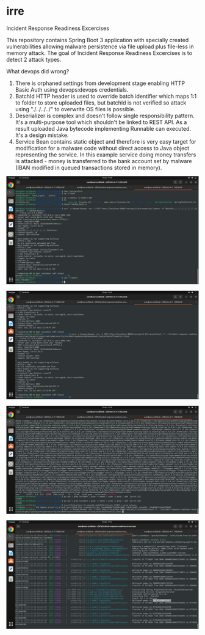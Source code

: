 # irre
Incident Response Readiness Excercises

This repository contains Spring Boot 3 application with specially created vulnerabilities allowing malware persistence via file upload plus file-less in memory attack. The goal of Incident Response Readiness Excercises is to detect 2 attack types.

What devops did wrong?
1. There is orphaned settings from development stage enabling HTTP Basic Auth using devops:devops credentials.
2. BatchId HTTP header is used to override batch identifier which maps 1:1 to folder to store uploaded files, but batchId is not verified so attack using "./../../../" to overwrite OS files is possible.
3. Deserializer is complex and doesn't follow single responsibility pattern. It's a multi-purpose tool which shouldn't be linked to REST API. As a result uploaded Java bytecode implementing Runnable can executed. It's a design mistake.
4. Service Bean contains static object and therefore is very easy target for modification for a malware code without direct access to Java object representing the service. In this example service doing money transfers is attacked - money is transferred to the bank account set by malware (IBAN modified in queued transactions stored in memory).

![Alt text](howto-01.png?raw=true "Howto 01")

![Alt text](howto-02.png?raw=true "Howto 02")

![Alt text](howto-03.png?raw=true "Howto 03")

![Alt text](howto-04.png?raw=true "Howto 04")
